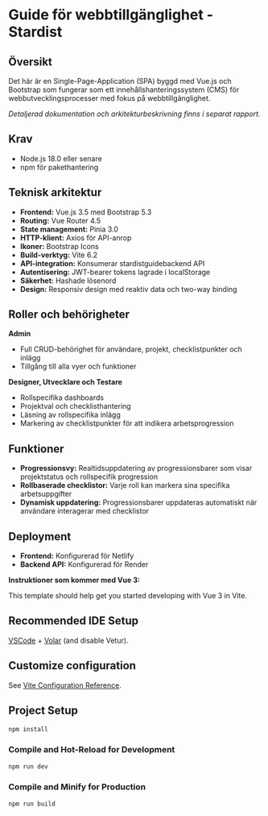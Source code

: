 # Guide för webbtillgänglighet - Stardist

## Översikt
Det här är en Single-Page-Application (SPA) byggd med Vue.js och Bootstrap som fungerar som ett innehållshanteringssystem (CMS) för webbutvecklingsprocesser med fokus på webbtillgänglighet.<br>

*Detaljerad dokumentation och arkitekturbeskrivning finns i separat rapport.*<br>

## Krav
* Node.js 18.0 eller senare<br>
* npm för pakethantering<br>

## Teknisk arkitektur
* **Frontend:** Vue.js 3.5 med Bootstrap 5.3<br>
* **Routing:** Vue Router 4.5<br>
* **State management:** Pinia 3.0<br>
* **HTTP-klient:** Axios för API-anrop<br>
* **Ikoner:** Bootstrap Icons<br>
* **Build-verktyg:** Vite 6.2<br>
* **API-integration:** Konsumerar stardistguidebackend API<br>
* **Autentisering:** JWT-bearer tokens lagrade i localStorage<br>
* **Säkerhet:** Hashade lösenord<br>
* **Design:** Responsiv design med reaktiv data och two-way binding<br>

## Roller och behörigheter
**Admin**<br>
* Full CRUD-behörighet för användare, projekt, checklistpunkter och inlägg<br>
* Tillgång till alla vyer och funktioner<br>

**Designer, Utvecklare och Testare**<br>
* Rollspecifika dashboards<br>
* Projektval och checklisthantering<be>
* Läsning av rollspecifika inlägg<br>
* Markering av checklistpunkter för att indikera arbetsprogression<br>

## Funktioner
* **Progressionsvy:** Realtidsuppdatering av progressionsbarer som visar projektstatus och rollspecifik progression<br>
* **Rollbaserade checklistor:** Varje roll kan markera sina specifika arbetsuppgifter<br>
* **Dynamisk uppdatering:** Progressionsbarer uppdateras automatiskt när användare interagerar med checklistor<br>

## Deployment
* **Frontend:** Konfigurerad för Netlify<br>
* **Backend API:** Konfigurerad för Render<br>

**Instruktioner som kommer med Vue 3:**

This template should help get you started developing with Vue 3 in Vite.

## Recommended IDE Setup

[VSCode](https://code.visualstudio.com/) + [Volar](https://marketplace.visualstudio.com/items?itemName=Vue.volar) (and disable Vetur).

## Customize configuration

See [Vite Configuration Reference](https://vite.dev/config/).

## Project Setup

```sh
npm install
```

### Compile and Hot-Reload for Development

```sh
npm run dev
```

### Compile and Minify for Production

```sh
npm run build
```
